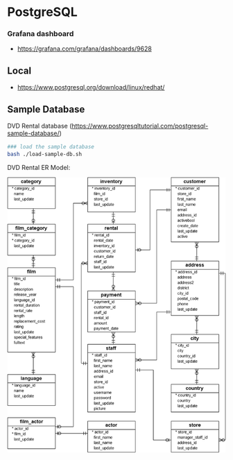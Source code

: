 # PostgreSQL

### Grafana dashboard

- https://grafana.com/grafana/dashboards/9628

## Local

- https://www.postgresql.org/download/linux/redhat/

## Sample Database

DVD Rental database (https://www.postgresqltutorial.com/postgresql-sample-database/)

```bash
### load the sample database
bash ./load-sample-db.sh
```

DVD Rental ER Model:

![dvd-rental-erd](/contents/images/dvd-rental-sample-database-diagram.png)
